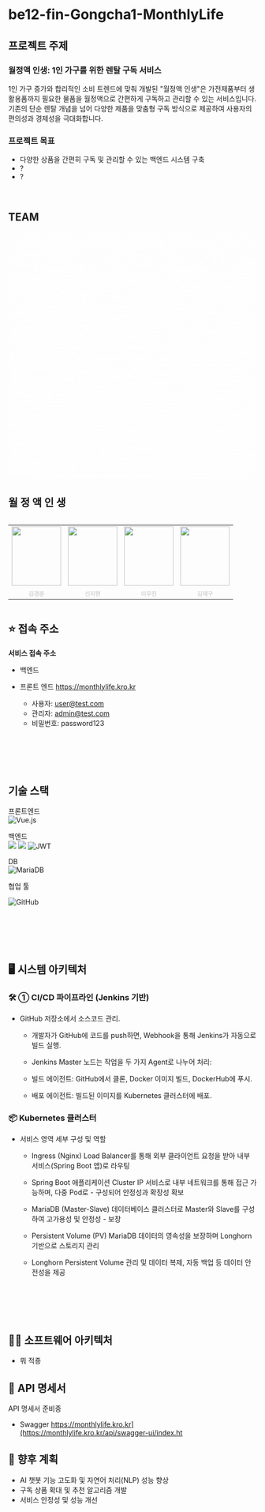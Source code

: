 # be12-fin-Gongcha1-MonthlyLife


## 프로젝트 주제

### 월정액 인생: 1인 가구를 위한 렌탈 구독 서비스

1인 가구 증가와 합리적인 소비 트렌드에 맞춰 개발된 "월정액 인생"은 가전제품부터 생활용품까지 필요한 물품을 월정액으로 간편하게 구독하고 관리할 수 있는 서비스입니다. 기존의 단순 렌탈 개념을 넘어 다양한 제품을 맞춤형 구독 방식으로 제공하여 사용자의 편의성과 경제성을 극대화합니다.

### 프로젝트 목표

- 다양한 상품을 간편히 구독 및 관리할 수 있는 백엔드 시스템 구축
- ?
- ?




<br>


## TEAM

<div align="center">
  <img src="./assets/images/월정액%20인생.gif" alt="팀 이미지" />
</div>


##  월 정 액 인 생
<div style="display: flex; justify-content: center;">
  <table align="center">
    <tbody>
      <tr>
        <td align="center">
          <a href="https://github.com/museongkim0" style="text-decoration: none; color: lightgray;">
            <img src="https://mblogthumb-phinf.pstatic.net/MjAxNzA0MTNfMTQ2/MDAxNDkyMDg4OTU0NzU2.X-Ise8QGLx6BeA7f6y1lStSFaxdMRMNieJK_sB2sdokg.ll6BBI3GcX8hmiVP10LOy9b2rAZ2hHKnZFncXmzexsgg.JPEG.swhyun98/downloadfile.jpg?type=w420" width="100px;" height="120px;" background-size="cover;" alt=""/><br />
            <sub><b>  김경준</b></sub>
          </a><br />
        </td>
        <td align="center">
          <a href="https://github.com/kuj7882" style="text-decoration: none; color: lightgray;">
            <img src="https://i.namu.wiki/i/8wUNYOFiU0KQem2XbLBTkTmgGg4knQ1_xAxhTh2Yl6E0OUbwJKCNXuO32wS48LTPfXT1U3hzEmclYUhu0kOg3GBu7VFfhN-larrInwpPz2Bc6OIplUQSvQy2sMz4gMUmPxcxCsZZ_XFaOLpXsp363Q.webp" height="120px" width="100px;" alt=""/><br />
            <sub><b>  신지현</b></sub>
          </a><br />
        </td>
        <td align="center">
          <a href="https://github.com/leewoojin12" style="text-decoration: none; color: lightgray;">
            <img src="https://i.namu.wiki/i/OOrcrlumPF7y0fWMNwJGrUw29c5kJ9qtpPbLsKlKOV2OVBH3Y3j3hg9FWPNy3kCvTUMgHD68wTF2k3OscKuTtw.webp"  height="120px" width="100px;" alt=""/><br />
            <sub><b>  이우진</b></sub>
          </a><br />
        </td>
        <td align="center">
          <a href="https://github.com/gunha0405" style="text-decoration: none; color: lightgray;">
            <img src="https://i.namu.wiki/i/GlPkp9Dy4UIg4_LiRXKtZ2g5V-NsjY3LZi8k6WT6N3lQIHIKz8EaNESQLfZfV7lDi4E7k-VloLwSHDr21bQxVg.webp" height="120px" width="100px;" alt=""/><br />
            <sub><b>  김재구</b></sub>
          </a><br />
        </td>
      </tr>
    </tbody>
  </table>
</div>


## ⭐ 접속 주소

**서비스 접속 주소**
- 백엔드

- 프론트 엔드 https://monthlylife.kro.kr

    - 사용자: [user@test.com](mailto\:user@test.com)
    - 관리자: [admin@test.com](mailto\:admin@test.com)
    - 비밀번호: password123

<br>


<br>

<br>


<br>

## 기술 스택

프론트엔드  
![Vue.js](https://img.shields.io/badge/vue.js-%2335495e.svg?style=for-the-badge&logo=vuedotjs&logoColor=%234FC08D)


백엔드  
![](https://img.shields.io/badge/Spring%20Boot-6DB33F?style=for-the-badge&logo=Spring-Boot&logoColor=white) ![](https://img.shields.io/badge/Spring_Security-6DB33F?style=for-the-badge&logo=Spring-Security&logoColor=white) ![JWT](https://img.shields.io/badge/JWT-%232F7D32.svg?style=for-the-badge&logo=json-web-tokens&logoColor=white)

DB<br>
![MariaDB](https://img.shields.io/badge/MariaDB-003545?style=for-the-badge&logo=mariadb&logoColor=white)

협업 툴

![GitHub](https://img.shields.io/badge/github-%23121011.svg?style=for-the-badge&logo=github&logoColor=white)

<br>


<br>

<br>


<br>

## 🖥️ 시스템 아키텍처

### 🛠️ ① CI/CD 파이프라인 (Jenkins 기반)

- GitHub 저장소에서 소스코드 관리.

    - 개발자가 GitHub에 코드를 push하면, Webhook을 통해 Jenkins가 자동으로 빌드 실행.

    - Jenkins Master 노드는 작업을 두 가지 Agent로 나누어 처리:

    - 빌드 에이전트: GitHub에서 클론, Docker 이미지 빌드, DockerHub에 푸시.

    - 배포 에이전트: 빌드된 이미지를 Kubernetes 클러스터에 배포.



### 📦 Kubernetes 클러스터
- 서비스 영역	세부 구성 및 역할

    - Ingress (Nginx)	Load Balancer를 통해 외부 클라이언트 요청을 받아 내부 서비스(Spring Boot    앱)로 라우팅

    - Spring Boot 애플리케이션	Cluster IP 서비스로 내부 네트워크를 통해 접근 가능하며, 다중    Pod로 - 구성되어 안정성과 확장성 확보

    - MariaDB (Master-Slave)	데이터베이스 클러스터로 Master와 Slave를 구성하여 고가용성 및   안정성 - 보장

    - Persistent Volume (PV)	MariaDB 데이터의 영속성을 보장하며 Longhorn 기반으로 스토리지   관리

    - Longhorn	Persistent Volume 관리 및 데이터 복제, 자동 백업 등 데이터 안전성을 제공

<br>


<br>

<br>


<br>


## 👩‍💻 소프트웨어 아키텍처


- 뭐 적죵
<!-- - 효율적이고 독립적인 마이크로서비스 설계
- GPT API를 연동한 챗봇 기능 구현(MCP 서버 적용) -->

## 📃 API 명세서

API 명세서 준비중
- Swagger https://monthlylife.kro.kr](https://monthlylife.kro.kr/api/swagger-ui/index.ht

## 🚀 향후 계획

- AI 챗봇 기능 고도화 및 자연어 처리(NLP) 성능 향상
- 구독 상품 확대 및 추천 알고리즘 개발
- 서비스 안정성 및 성능 개선


## 


